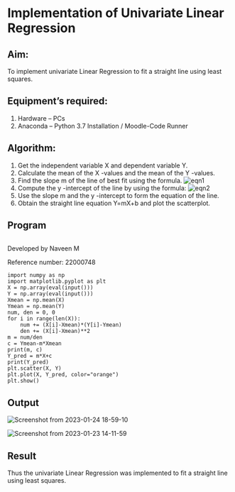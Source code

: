 # Implementation of Univariate Linear Regression
## Aim:
To implement univariate Linear Regression to fit a straight line using least squares.
## Equipment’s required:
1.	Hardware – PCs
2.	Anaconda – Python 3.7 Installation / Moodle-Code Runner
## Algorithm:
1.	Get the independent variable X and dependent variable Y.
2.	Calculate the mean of the X -values and the mean of the Y -values.
3.	Find the slope m of the line of best fit using the formula.
 ![eqn1](./eq1.jpg)
4.	Compute the y -intercept of the line by using the formula:
![eqn2](./eq2.jpg)  
5.	Use the slope m and the y -intercept to form the equation of the line.
6.	Obtain the straight line equation Y=mX+b and plot the scatterplot.
## Program
```
```
Developed by Naveen M

Reference number: 22000748
```
import numpy as np
import matplotlib.pyplot as plt
X = np.array(eval(input()))
Y = np.array(eval(input()))
Xmean = np.mean(X)
Ymean = np.mean(Y)
num, den = 0, 0
for i in range(len(X)):
    num += (X[i]-Xmean)*(Y[i]-Ymean)
    den += (X[i]-Xmean)**2
m = num/den
c = Ymean-m*Xmean
print(m, c)
Y_pred = m*X+c
print(Y_pred)
plt.scatter(X, Y)
plt.plot(X, Y_pred, color="orange")
plt.show()
```
## Output

![Screenshot from 2023-01-24 18-59-10](https://user-images.githubusercontent.com/117974950/214307488-9ae43c8d-4916-4fa9-b00c-442f5d0a136f.png)


![Screenshot from 2023-01-23 14-11-59](https://user-images.githubusercontent.com/117974950/213997522-9a5e3ea7-4b57-4b6c-8fdd-1f596308a0dd.png)

## Result
Thus the univariate Linear Regression was implemented to fit a straight line using least squares.
